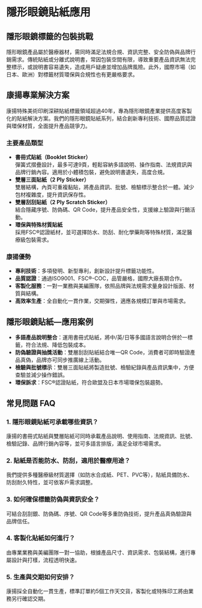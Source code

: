 # 隱形眼鏡貼紙應用

## 隱形眼鏡標籤的包裝挑戰

隱形眼鏡產品屬於醫療器材，需同時滿足法規合規、資訊完整、安全防偽與品牌行銷需求。傳統貼紙或分離式說明書，常因包裝空間有限，導致重要產品資訊無法完整標示，或說明書容易遺失，造成用戶疑慮並增加品牌風險。此外，國際市場（如日本、歐洲）對標籤材質環保與合規性也有更嚴格要求。

## 康揚專業解決方案

康揚特殊美術印刷深耕貼紙標籤領域超過40年，專為隱形眼鏡產業提供高度客製化的貼紙解決方案。我們的隱形眼鏡貼紙系列，結合創新專利技術、國際品質認證與環保材質，全面提升產品競爭力。

### 主要產品類型

- **書冊式貼紙（Booklet Sticker）**  
  彈簧式摺疊設計，最多可達9頁，輕鬆容納多語說明、操作指南、法規資訊與品牌行銷內容。適用於小體積包裝，避免說明書遺失，高度合規。
- **雙層三面貼紙（2 Ply Sticker）**  
  雙層結構，內頁可重複黏貼，將產品資訊、批號、檢驗標示整合於一體。減少包材複雜度，提升資訊保存性。
- **雙層刮刮貼紙（2 Ply Scratch Sticker）**  
  結合隱藏序號、防偽碼、QR Code，提升產品安全性，支援線上驗證與行銷活動。
- **環保與特殊材質貼紙**  
  採用FSC®認證紙材，並可選擇防水、防刮、耐化學藥劑等特殊材質，滿足醫療級包裝需求。

### 康揚優勢

- **專利技術**：多項發明、新型專利，創新設計提升標籤功能性。
- **品質認證**：通過ISO9001、FSC®-COC，品管嚴格，國際大廠長期合作。
- **客製化服務**：一對一業務與美編團隊，依照品牌與法規需求量身設計版面、材質與結構。
- **高效率生產**：全自動化一貫作業，交期彈性，適應各規模訂單與市場需求。

## 隱形眼鏡貼紙—應用案例

- **多語產品說明整合**：運用書冊式貼紙，將中/英/日等多國語言說明合併於一標籤，符合法規、降低包裝成本。
- **防偽驗證與抽獎活動**：雙層刮刮貼紙結合唯一QR Code，消費者可即時驗證產品真偽，品牌亦可同步推廣線上活動。
- **檢驗與批號標示**：雙層三面貼紙將製造批號、檢驗紀錄與產品資訊集中，方便查驗並減少操作錯誤。
- **環保訴求**：FSC®認證貼紙，符合歐盟及日本市場環保包裝趨勢。

## 常見問題 FAQ

### 1. 隱形眼鏡貼紙可承載哪些資訊？  
康揚的書冊式貼紙與雙層貼紙可同時承載產品說明、使用指南、法規資訊、批號、檢驗記錄、品牌行銷內容等，並可多語言排版，滿足全球市場需求。

### 2. 貼紙是否能防水、防刮，適用於醫療用途？  
我們提供多種醫療級材質選擇（如防水合成紙、PET、PVC等），貼紙具備防水、防刮耐久特性，並可依客戶需求調整。

### 3. 如何確保標籤防偽與資訊安全？  
可結合刮刮銀、防偽碼、序號、QR Code等多重防偽技術，提升產品真偽驗證與品牌信任。

### 4. 客製化貼紙如何進行？  
由專業業務與美編團隊一對一協助，根據產品尺寸、資訊需求、包裝結構，進行專屬設計與打樣，流程透明快速。

### 5. 生產與交期如何安排？  
康揚採全自動化一貫生產，標準訂單約5個工作天交貨，客製化或特殊印工將由業務另行確認交期。